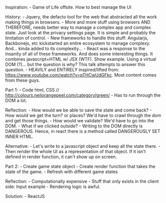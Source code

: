 Inspiration:
    - Game of Life offsite. How to best manage the UI

History:
    - Jquery, the defacto tool for the web that abstracted all the work making things in browsers.
    - More and more stuff using browsers AND THEREFORE, needs better way to manage a complex app and complex state. Just look at the privacy settings page. It is simple and probably the limitation of control.
        - New frameworks to handle this stuff: Angularjs, Backbonejs, etc kickstarted an entire ecosystem to manage complexy. And... kinda added to its complexity...
    - React was a response to the insanity of all of these frameworks. And does some interesting things. It combines javascript+HTML w/ JSX (WTF). Show example. Using a virtual DOM (?)... but the question is why? This talk attempts to answer this question.
    - HEAVILY and ENTIRELY inspired/lifted from: https://www.youtube.com/watch?v=pTHCwUdGFkc. Most content comes from these guys.

Part 1:
    - Code html, CSS // http://colours.neilorangepeel.com/category/green/
    - Has to run through the DOM a lot.

Reflection:
    - How would we be able to save the state and come back?
        - How would we get the turn? or places? We'd have to crawl through the dom and get those things.
    - How would we validate? We'd have to go into the DOM.
    - What if we clicked outside?
    - Writing to the DOM directly is DANGEROUS. Hence, in react there is a method called DANGEROUSLY SET INNER HTML.

Alternative:
    - Let's write to a javascript object and keep all the state there.
    - Then render the whole UI as a representation of that object. If it isn't defined in render function, it can't show up on screen.

Part 2:
    - Create game state object
    - Create render function that takes the state of the game.
    - Refresh with different game states

Reflection:
    - Computationally expensive
    - Stuff that only exists in the client side: Input example
    - Rendering logic is awful.

Solution:
    - ReactJS